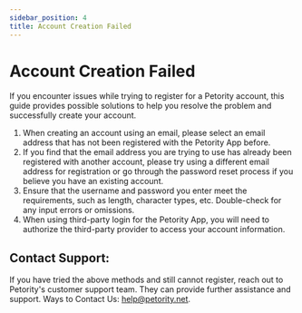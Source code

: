 ```yaml
---
sidebar_position: 4
title: Account Creation Failed
---
```


# Account Creation Failed
If you encounter issues while trying to register for a Petority account, this guide provides possible solutions to help you resolve the problem and successfully create your account.

1. When creating an account using an email, please select an email address that has not been registered with the Petority App before.
2. If you find that the email address you are trying to use has already been registered with another account, please try using a different email address for registration or go through the password reset process if you believe you have an existing account.
3. Ensure that the username and password you enter meet the requirements, such as length, character types, etc. Double-check for any input errors or omissions.
4. When using third-party login for the Petority App, you will need to authorize the third-party provider to access your account information.

## Contact Support:
If you have tried the above methods and still cannot register, reach out to Petority's customer support team. They can provide further assistance and support. Ways to Contact Us: help@petority.net.
